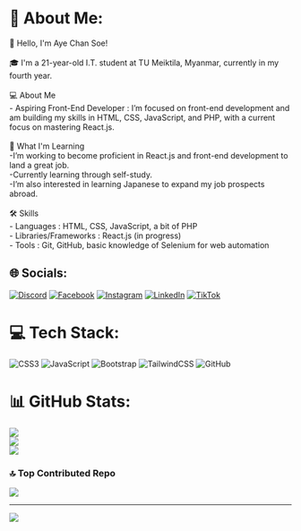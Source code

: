 # 💫 About Me:
👋 Hello, I'm Aye Chan Soe!<br><br>🎓 I'm a 21-year-old I.T. student at TU Meiktila, Myanmar, currently in my fourth year.<br><br>💻 About Me<br>- Aspiring Front-End Developer : I’m focused on front-end development and am building my skills in HTML, CSS, JavaScript, and PHP, with a current focus on mastering React.js.<br><br>🌱 What I'm Learning<br>-I’m working to become proficient in React.js and front-end development to land a great job.<br> -Currently learning through self-study.<br>-I’m also interested in learning Japanese to expand my job prospects abroad.<br><br>🛠️ Skills<br>- Languages : HTML, CSS, JavaScript, a bit of PHP<br>- Libraries/Frameworks : React.js (in progress)<br>- Tools : Git, GitHub, basic knowledge of Selenium for web automation


## 🌐 Socials:
[![Discord](https://img.shields.io/badge/Discord-%237289DA.svg?logo=discord&logoColor=white)](https://discord.gg/thefool.io) [![Facebook](https://img.shields.io/badge/Facebook-%231877F2.svg?logo=Facebook&logoColor=white)](https://facebook.com/jae.a.963) [![Instagram](https://img.shields.io/badge/Instagram-%23E4405F.svg?logo=Instagram&logoColor=white)](https://instagram.com/aye_chan.soe) [![LinkedIn](https://img.shields.io/badge/LinkedIn-%230077B5.svg?logo=linkedin&logoColor=white)](https://linkedin.com/in/aye-chan-soe-7a600428b) [![TikTok](https://img.shields.io/badge/TikTok-%23000000.svg?logo=TikTok&logoColor=white)](https://tiktok.com/@@AyeChanSoe191) 

# 💻 Tech Stack:
![CSS3](https://img.shields.io/badge/css3-%231572B6.svg?style=for-the-badge&logo=css3&logoColor=white) ![JavaScript](https://img.shields.io/badge/javascript-%23323330.svg?style=for-the-badge&logo=javascript&logoColor=%23F7DF1E) ![Bootstrap](https://img.shields.io/badge/bootstrap-%238511FA.svg?style=for-the-badge&logo=bootstrap&logoColor=white) ![TailwindCSS](https://img.shields.io/badge/tailwindcss-%2338B2AC.svg?style=for-the-badge&logo=tailwind-css&logoColor=white) ![GitHub](https://img.shields.io/badge/github-%23121011.svg?style=for-the-badge&logo=github&logoColor=white)
# 📊 GitHub Stats:
![](https://github-readme-stats.vercel.app/api?username=Aye-Chan-Soe&theme=dark&hide_border=true&include_all_commits=true&count_private=true)<br/>
![](https://github-readme-streak-stats.herokuapp.com/?user=Aye-Chan-Soe&theme=dark&hide_border=true)<br/>
![](https://github-readme-stats.vercel.app/api/top-langs/?username=Aye-Chan-Soe&theme=dark&hide_border=true&include_all_commits=true&count_private=true&layout=compact)

### 🔝 Top Contributed Repo
![](https://github-contributor-stats.vercel.app/api?username=Aye-Chan-Soe&limit=5&theme=dark&combine_all_yearly_contributions=true)

---
[![](https://visitcount.itsvg.in/api?id=Aye-Chan-Soe&icon=0&color=6)](https://visitcount.itsvg.in)

<!-- Proudly created with GPRM ( https://gprm.itsvg.in ) -->
